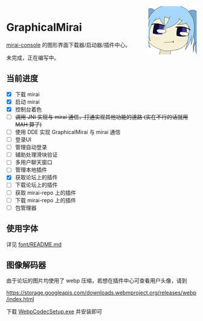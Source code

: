 ﻿<img align="right" width="128" height="128" src="logo.png"/>

# GraphicalMirai

[mirai-console](https://github.com/mamoe/mirai) 的图形界面下载器/启动器/插件中心。

未完成，正在编写中。

## 当前进度

- [x] 下载 mirai
- [x] 启动 mirai
- [x] 控制台着色
- [ ] ~~调用 JNI 实现与 mirai 通信，打通实现其他功能的道路 (实在不行的话就用 MAH 算了)~~
- [ ] 使用 DDE 实现 GraphicalMirai 与 mirai 通信
- [ ] 登录UI
- [ ] 管理自动登录
- [ ] 辅助处理滑块验证
- [ ] 多用户聊天窗口
- [ ] 管理本地插件
- [x] 获取论坛上的插件
- [ ] 下载论坛上的插件
- [ ] 获取 mirai-repo 上的插件
- [ ] 下载 mirai-repo 上的插件
- [ ] 包管理器

## 使用字体

详见 [font/README.md](font)

## 图像解码器

由于论坛的图片均使用了 webp 压缩，若想在插件中心可查看用户头像，请到

https://storage.googleapis.com/downloads.webmproject.org/releases/webp/index.html

下载 [WebpCodecSetup.exe](https://storage.googleapis.com/downloads.webmproject.org/releases/webp/WebpCodecSetup.exe) 并安装即可
